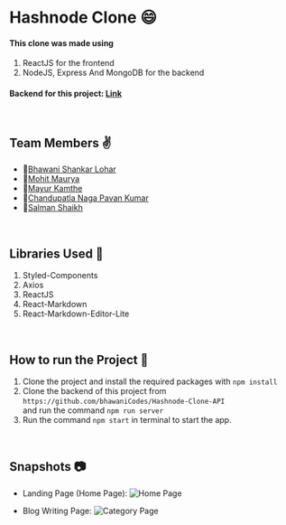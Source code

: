 # Hashnode Clone :smile:

#### This clone was made using 
1) ReactJS for the frontend
2) NodeJS, Express And MongoDB for the backend

#### Backend for this project:  [Link](https://github.com/bhawaniCodes/Hashnode-Clone-API)



<br>

## Team Members :v:
- 👤[Bhawani Shankar Lohar](https://github.com/bhawaniCodes)
- 👤[Mohit Maurya](https://github.com/MohitMaurya)
- 👤[Mayur Kamthe](https://github.com/mayur8600)
- 👤[Chandupatla Naga Pavan Kumar](https://github.com/pavan997)
- 👤[Salman Shaikh](https://github.com/salman-nj2)

<br>

## Libraries Used 🌟
1) Styled-Components
2) Axios
3) ReactJS
4) React-Markdown
5) React-Markdown-Editor-Lite

<br>

## How to run the Project 🤖

1) Clone the project and install the required packages with `npm install`
2) Clone the backend of this project from `https://github.com/bhawaniCodes/Hashnode-Clone-API` <br/> and run the command `npm run server`
4) Run the command `npm start` in terminal to start the app.

<br>

## Snapshots 📷

- Landing Page (Home Page):
![Home Page](https://user-images.githubusercontent.com/35700009/145221896-b1c3aed9-e48f-4021-93a8-d18e15ea01d9.png)

- Blog Writing Page:
![Category Page](https://user-images.githubusercontent.com/35700009/145221908-20711a45-6871-4a4c-a463-45b3023f6012.png)

<br>
